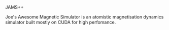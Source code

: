 JAMS++

Joe's Awesome Magnetic Simulator is an atomistic magnetisation dynamics
simulator built mostly on CUDA for high perfomance.
